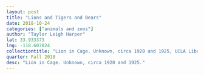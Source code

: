 ```yaml
---
layout: post
title: "Lions and Tigers and Bears"
date: 2018-10-24
categories: ["animals and zoos"]
author: "Taylor Leigh Harper"
lat: 33.933373
lng: -118.607824
collectiontitle: "Lion in Cage. Unknown, circa 1920 and 1925, UCLA Library Special Collections."
quarter: Fall 2018
desc: "Lion in Cage. Unknown, circa 1920 and 1925."
---
```

